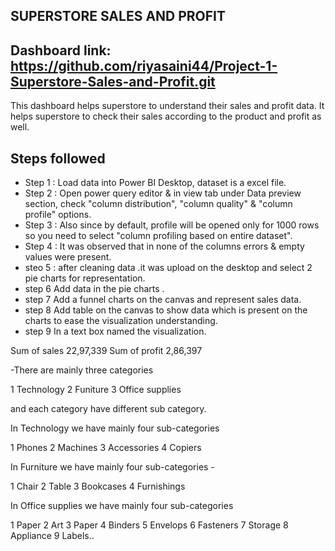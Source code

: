 ## SUPERSTORE SALES AND PROFIT 


## Dashboard link: https://github.com/riyasaini44/Project-1-Superstore-Sales-and-Profit.git


This dashboard helps superstore to understand their sales and profit data. It helps superstore to check their sales according to the product and profit as well.

## Steps followed 


- Step 1 : Load data into Power BI Desktop, dataset is a excel file.
- Step 2 : Open power query editor & in view tab under Data preview section, check "column distribution", "column quality" & "column profile" options.
- Step 3 : Also since by default, profile will be opened only for 1000 rows so you need to select "column profiling based on entire dataset".
- Step 4 : It was observed that in none of the columns errors & empty values were present.
- steo 5 : after cleaning data .it was upload on the desktop and select 2 pie charts for representation.
- step 6 Add data in the pie charts .
- step 7 Add a funnel charts on the canvas and represent sales data.
- step 8 Add table on the canvas to show data which is present on the charts to ease the visualization understanding.
- step 9 In a text box named the visualization.


Sum of sales 22,97,339
Sum of profit 2,86,397

-There are mainly three categories 

1 Technology 
2 Funiture 
3 Office supplies 

and each category have different sub category.


In Technology we have mainly four sub-categories 

1 Phones
2 Machines 
3 Accessories
4 Copiers 

In Furniture we have mainly four sub-categories -

1 Chair 
2 Table
3 Bookcases 
4 Furnishings

In Office supplies we have mainly four sub-categories

1 Paper
2 Art
3 Paper
4 Binders
5 Envelops
6 Fasteners
7 Storage 
8 Appliance
9 Labels..
